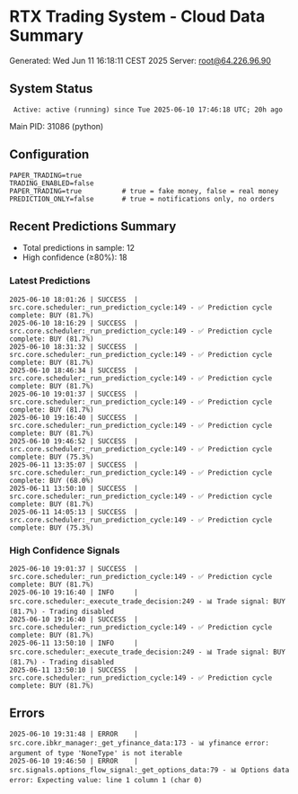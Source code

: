 # RTX Trading System - Cloud Data Summary

Generated: Wed Jun 11 16:18:11 CEST 2025
Server: root@64.226.96.90

## System Status
     Active: active (running) since Tue 2025-06-10 17:46:18 UTC; 20h ago
   Main PID: 31086 (python)

## Configuration
```
PAPER_TRADING=true
TRADING_ENABLED=false
PAPER_TRADING=true          # true = fake money, false = real money
PREDICTION_ONLY=false       # true = notifications only, no orders
```

## Recent Predictions Summary
- Total predictions in sample: 12
- High confidence (≥80%): 18

### Latest Predictions
```
2025-06-10 18:01:26 | SUCCESS  | src.core.scheduler:_run_prediction_cycle:149 - ✅ Prediction cycle complete: BUY (81.7%)
2025-06-10 18:16:29 | SUCCESS  | src.core.scheduler:_run_prediction_cycle:149 - ✅ Prediction cycle complete: BUY (81.7%)
2025-06-10 18:31:32 | SUCCESS  | src.core.scheduler:_run_prediction_cycle:149 - ✅ Prediction cycle complete: BUY (81.7%)
2025-06-10 18:46:34 | SUCCESS  | src.core.scheduler:_run_prediction_cycle:149 - ✅ Prediction cycle complete: BUY (81.7%)
2025-06-10 19:01:37 | SUCCESS  | src.core.scheduler:_run_prediction_cycle:149 - ✅ Prediction cycle complete: BUY (81.7%)
2025-06-10 19:16:40 | SUCCESS  | src.core.scheduler:_run_prediction_cycle:149 - ✅ Prediction cycle complete: BUY (81.7%)
2025-06-10 19:46:52 | SUCCESS  | src.core.scheduler:_run_prediction_cycle:149 - ✅ Prediction cycle complete: BUY (75.3%)
2025-06-11 13:35:07 | SUCCESS  | src.core.scheduler:_run_prediction_cycle:149 - ✅ Prediction cycle complete: BUY (68.0%)
2025-06-11 13:50:10 | SUCCESS  | src.core.scheduler:_run_prediction_cycle:149 - ✅ Prediction cycle complete: BUY (81.7%)
2025-06-11 14:05:13 | SUCCESS  | src.core.scheduler:_run_prediction_cycle:149 - ✅ Prediction cycle complete: BUY (75.3%)
```

### High Confidence Signals
```
2025-06-10 19:01:37 | SUCCESS  | src.core.scheduler:_run_prediction_cycle:149 - ✅ Prediction cycle complete: BUY (81.7%)
2025-06-10 19:16:40 | INFO     | src.core.scheduler:_execute_trade_decision:249 - 📊 Trade signal: BUY (81.7%) - Trading disabled
2025-06-10 19:16:40 | SUCCESS  | src.core.scheduler:_run_prediction_cycle:149 - ✅ Prediction cycle complete: BUY (81.7%)
2025-06-11 13:50:10 | INFO     | src.core.scheduler:_execute_trade_decision:249 - 📊 Trade signal: BUY (81.7%) - Trading disabled
2025-06-11 13:50:10 | SUCCESS  | src.core.scheduler:_run_prediction_cycle:149 - ✅ Prediction cycle complete: BUY (81.7%)
```

## Errors
```
2025-06-10 19:31:48 | ERROR    | src.core.ibkr_manager:_get_yfinance_data:173 - 📊 yfinance error: argument of type 'NoneType' is not iterable
2025-06-10 19:46:50 | ERROR    | src.signals.options_flow_signal:_get_options_data:79 - 📊 Options data error: Expecting value: line 1 column 1 (char 0)
```
